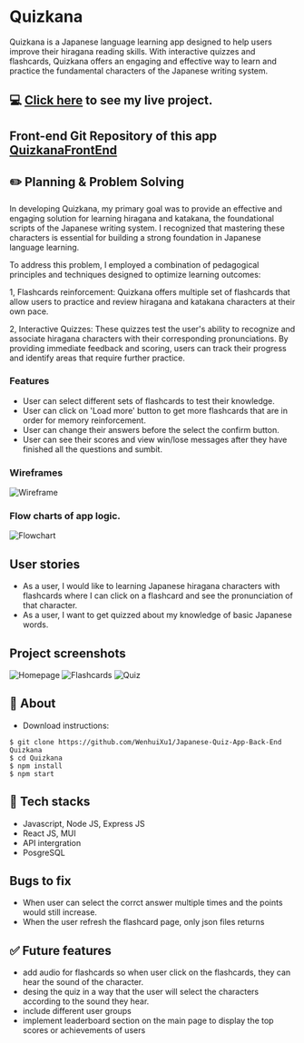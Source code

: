 # Quizkana
Quizkana is a Japanese language learning app designed to help users improve their hiragana reading skills. With interactive quizzes and flashcards, Quizkana offers an engaging and effective way to learn and practice the fundamental characters of the Japanese writing system.

## :computer: [Click here](https://japanese-quiz-app.onrender.com/) to see my live project.

## Front-end Git Repository of this app [QuizkanaFrontEnd](https://github.com/WenhuiXu1/Japanese-Quiz-APP)

## :pencil2: Planning & Problem Solving

In developing Quizkana, my primary goal was to provide an effective and engaging solution for learning hiragana and katakana, the foundational scripts of the Japanese writing system. I recognized that mastering these characters is essential for building a strong foundation in Japanese language learning.

To address this problem, I employed a combination of pedagogical principles and techniques designed to optimize learning outcomes:

1, Flashcards reinforcement: Quizkana offers multiple set of flashcards that allow users to practice and review hiragana and katakana characters at their own pace. 

2, Interactive Quizzes: These quizzes test the user's ability to recognize and associate hiragana characters with their corresponding pronunciations. By providing immediate feedback and scoring, users can track their progress and identify areas that require further practice.

### Features
- User can select different sets of flashcards to test their knowledge.
- User can click on 'Load more' button to get more flashcards that are in order for memory reinforcement. 
- User can change their answers before the select the confirm button.
- User can see their scores and view win/lose messages after they have finished all the questions and sumbit.

### Wireframes
![Wireframe](build/Wireframe.png)

### Flow charts of app logic.
![Flowchart](build/QuizAppFlowChat.png)

## User stories
- As a user, I would like to learning Japanese hiragana characters with flashcards where I can click on a flashcard and see the pronunciation of that character.
- As a user, I want to get quizzed about my knowledge of basic Japanese words.

## Project screenshots
![Homepage](build/Homepage.png)
![Flashcards](build/Flashcards.png)
![Quiz](build/Quiz.png)

## :page_facing_up: About
- Download instructions:
```
$ git clone https://github.com/WenhuiXu1/Japanese-Quiz-App-Back-End Quizkana
$ cd Quizkana
$ npm install
$ npm start
```

## :rocket: Tech stacks
- Javascript, Node JS, Express JS
- React JS, MUI
- API intergration
- PosgreSQL

## Bugs to fix
- When user can select the corrct answer multiple times and the points would still increase.
- When the user refresh the flashcard page, only json files returns

## :white_check_mark: Future features
- add audio for flashcards so when user click on the flashcards, they can hear the sound of the character.
- desing the quiz in a way that the user will select the characters according to the sound they hear.
- include different user groups
- implement leaderboard section on the main page to display the top scores or achievements of users 